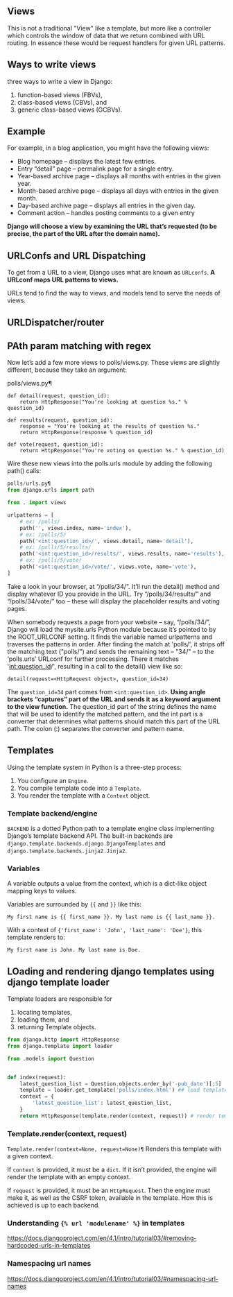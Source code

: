 
## Views

This is not a traditional "View" like a template, but more like a controller which controls the window of data that we return combined with URL routing. In essence these would be request handlers for given URL patterns.

## Ways to write views

three ways to write a view in Django: 
1. function-based views (FBVs), 
2. class-based views (CBVs), and 
3. generic class-based views (GCBVs).

## Example

For example, in a blog application, you might have the following views:

* Blog homepage – displays the latest few entries.
* Entry “detail” page – permalink page for a single entry.
* Year-based archive page – displays all months with entries in the given year.
* Month-based archive page – displays all days with entries in the given month.
* Day-based archive page – displays all entries in the given day.
* Comment action – handles posting comments to a given entry



**Django will choose a view by examining the URL that’s requested (to be precise, the part of the URL after the domain name).**


## URLConfs and URL Dispatching

To get from a URL to a view, Django uses what are known as `URLconfs`. **A URLconf maps URL patterns to views.**

URLs tend to find the way to views, and models tend to serve the needs of views.

## URLDispatcher/router

## PAth param matching with regex

Now let’s add a few more views to polls/views.py. These views are slightly different, because they take an argument:

polls/views.py¶
```
def detail(request, question_id):
    return HttpResponse("You're looking at question %s." % question_id)

def results(request, question_id):
    response = "You're looking at the results of question %s."
    return HttpResponse(response % question_id)

def vote(request, question_id):
    return HttpResponse("You're voting on question %s." % question_id)
```
Wire these new views into the polls.urls module by adding the following path() calls:
```py
polls/urls.py¶
from django.urls import path

from . import views

urlpatterns = [
    # ex: /polls/
    path('', views.index, name='index'),
    # ex: /polls/5/
    path('<int:question_id>/', views.detail, name='detail'),
    # ex: /polls/5/results/
    path('<int:question_id>/results/', views.results, name='results'),
    # ex: /polls/5/vote/
    path('<int:question_id>/vote/', views.vote, name='vote'),
]
```
Take a look in your browser, at “/polls/34/”. It’ll run the detail() method and display whatever ID you provide in the URL. Try “/polls/34/results/” and “/polls/34/vote/” too – these will display the placeholder results and voting pages.

When somebody requests a page from your website – say, “/polls/34/”, Django will load the mysite.urls Python module because it’s pointed to by the ROOT_URLCONF setting. It finds the variable named urlpatterns and traverses the patterns in order. After finding the match at 'polls/', it strips off the matching text ("polls/") and sends the remaining text – "34/" – to the ‘polls.urls’ URLconf for further processing. There it matches '<int:question_id>/', resulting in a call to the detail() view like so:
```
detail(request=<HttpRequest object>, question_id=34)
```
The `question_id=34` part comes from `<int:question_id>`. **Using angle brackets “captures” part of the URL and sends it as a keyword argument to the view function.** The question_id part of the string defines the name that will be used to identify the matched pattern, and the int part is a converter that determines what patterns should match this part of the URL path. The colon (:) separates the converter and pattern name.


## Templates

Using the template system in Python is a three-step process:

1. You configure an `Engine`.
2. You compile template code into a `Template`.
3. You render the template with a `Context` object.

### Template backend/engine

`BACKEND` is a dotted Python path to a template engine class implementing Django’s template backend API. 
The built-in backends are `django.template.backends.django.DjangoTemplates` and `django.template.backends.jinja2.Jinja2`.

### Variables
A variable outputs a value from the context, which is a dict-like object mapping keys to values.

Variables are surrounded by `{{` and `}}` like this:
```
My first name is {{ first_name }}. My last name is {{ last_name }}.
```
With a context of `{'first_name': 'John', 'last_name': 'Doe'}`, this template renders to:
```
My first name is John. My last name is Doe.
```


## LOading and rendering django templates using django template loader

Template loaders are responsible for 
1. locating templates, 
2. loading them, and 
3. returning Template objects.


```py
from django.http import HttpResponse
from django.template import loader

from .models import Question


def index(request):
    latest_question_list = Question.objects.order_by('-pub_date')[:5]
    template = loader.get_template('polls/index.html') ## load template
    context = {
        'latest_question_list': latest_question_list,
    }
    return HttpResponse(template.render(context, request)) # render template given context
```

### Template.render(context, request)

`Template.render(context=None, request=None)¶`
Renders this template with a given context.

If `context` is provided, it must be a `dict`. If it isn’t provided, the engine will render the template with an empty context.

If `request` is provided, it must be an `HttpRequest`. Then the engine must make it, as well as the CSRF token, available in the template. How this is achieved is up to each backend.



### Understanding `{% url 'modulename' %}` in templates

https://docs.djangoproject.com/en/4.1/intro/tutorial03/#removing-hardcoded-urls-in-templates

### Namespacing url names

https://docs.djangoproject.com/en/4.1/intro/tutorial03/#namespacing-url-names

